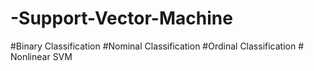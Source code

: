 # -Support-Vector-Machine
#Binary Classification  #Nominal Classification #Ordinal Classification # Nonlinear SVM

